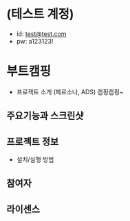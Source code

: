 # (테스트 계정)
- id: test@test.com
- pw: a123123!

# 부트캠핑
- 프로젝트 소개 (페르소나, ADS)
캠핑캠핑~

## 주요기능과 스크린샷

## 프로젝트 정보
- 설치/실행 방법

## 참여자

## 라이센스

